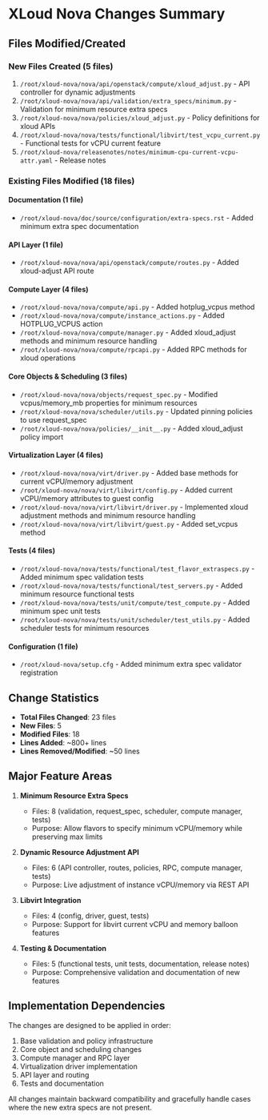 # XLoud Nova Changes Summary

## Files Modified/Created

### New Files Created (5 files)
1. `/root/xloud-nova/nova/api/openstack/compute/xloud_adjust.py` - API controller for dynamic adjustments
2. `/root/xloud-nova/nova/api/validation/extra_specs/minimum.py` - Validation for minimum resource extra specs
3. `/root/xloud-nova/nova/policies/xloud_adjust.py` - Policy definitions for xloud APIs
4. `/root/xloud-nova/nova/tests/functional/libvirt/test_vcpu_current.py` - Functional tests for vCPU current feature
5. `/root/xloud-nova/releasenotes/notes/minimum-cpu-current-vcpu-attr.yaml` - Release notes

### Existing Files Modified (18 files)

#### Documentation (1 file)
- `/root/xloud-nova/doc/source/configuration/extra-specs.rst` - Added minimum extra spec documentation

#### API Layer (1 file)
- `/root/xloud-nova/nova/api/openstack/compute/routes.py` - Added xloud-adjust API route

#### Compute Layer (4 files)
- `/root/xloud-nova/nova/compute/api.py` - Added hotplug_vcpus method
- `/root/xloud-nova/nova/compute/instance_actions.py` - Added HOTPLUG_VCPUS action
- `/root/xloud-nova/nova/compute/manager.py` - Added xloud_adjust methods and minimum resource handling
- `/root/xloud-nova/nova/compute/rpcapi.py` - Added RPC methods for xloud operations

#### Core Objects & Scheduling (3 files)
- `/root/xloud-nova/nova/objects/request_spec.py` - Modified vcpus/memory_mb properties for minimum resources
- `/root/xloud-nova/nova/scheduler/utils.py` - Updated pinning policies to use request_spec
- `/root/xloud-nova/nova/policies/__init__.py` - Added xloud_adjust policy import

#### Virtualization Layer (4 files)
- `/root/xloud-nova/nova/virt/driver.py` - Added base methods for current vCPU/memory adjustment
- `/root/xloud-nova/nova/virt/libvirt/config.py` - Added current vCPU/memory attributes to guest config
- `/root/xloud-nova/nova/virt/libvirt/driver.py` - Implemented xloud adjustment methods and minimum resource handling
- `/root/xloud-nova/nova/virt/libvirt/guest.py` - Added set_vcpus method

#### Tests (4 files)
- `/root/xloud-nova/nova/tests/functional/test_flavor_extraspecs.py` - Added minimum spec validation tests
- `/root/xloud-nova/nova/tests/functional/test_servers.py` - Added minimum resource functional tests
- `/root/xloud-nova/nova/tests/unit/compute/test_compute.py` - Added minimum spec unit tests
- `/root/xloud-nova/nova/tests/unit/scheduler/test_utils.py` - Added scheduler tests for minimum resources

#### Configuration (1 file)
- `/root/xloud-nova/setup.cfg` - Added minimum extra spec validator registration

## Change Statistics

- **Total Files Changed**: 23 files
- **New Files**: 5
- **Modified Files**: 18
- **Lines Added**: ~800+ lines
- **Lines Removed/Modified**: ~50 lines

## Major Feature Areas

1. **Minimum Resource Extra Specs**
   - Files: 8 (validation, request_spec, scheduler, compute manager, tests)
   - Purpose: Allow flavors to specify minimum vCPU/memory while preserving max limits

2. **Dynamic Resource Adjustment API**
   - Files: 6 (API controller, routes, policies, RPC, compute manager, tests)
   - Purpose: Live adjustment of instance vCPU/memory via REST API

3. **Libvirt Integration**
   - Files: 4 (config, driver, guest, tests)
   - Purpose: Support for libvirt current vCPU and memory balloon features

4. **Testing & Documentation**
   - Files: 5 (functional tests, unit tests, documentation, release notes)
   - Purpose: Comprehensive validation and documentation of new features

## Implementation Dependencies

The changes are designed to be applied in order:
1. Base validation and policy infrastructure
2. Core object and scheduling changes
3. Compute manager and RPC layer
4. Virtualization driver implementation
5. API layer and routing
6. Tests and documentation

All changes maintain backward compatibility and gracefully handle cases where the new extra specs are not present.